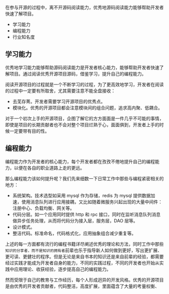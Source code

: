 在参与开源的过程中，离不开源码阅读能力，优秀地源码阅读能力能够帮助开发者快速了解项目。

- 学习能力
- 编程能力
- 行业知名度

## 学习能力

优秀地学习能力能够帮助源码阅读能力是开发者核心能力，能够帮助开发者快速了解项目。通过阅读优秀开源项目源码，借鉴学习，提升自己的编程能力。

阅读开源项目的过程就是一个不断学习的过程，为了更高效地学习，开发者在阅读的过程中一定要有所取舍，尤其需要注意不能全盘接收：

- 去芜存菁。开发者需要学习开源项目的优秀点。
- 模块化。优秀的开源项目都会注意模块间的组合问题，追求高内聚、低耦合。

对于一个初次上手的开源项目，企图了解它的方方面面是一件几乎不可能的事情，即使是项目的长期贡献者也不会对整个项目烂熟于心，面面俱到，开发者上手的时候一定要带有目的性。

## 编程能力

编程能力作为开发者的核心能力，每个开发者都在孜孜不倦地提升自己的编程能力，以便在各自的职业道路上走的更远。

那么编程能力该如何提升呢？我们先来细数一下日常工作中那些与编程紧密相关的地方：

- 系统架构。技术选型如采用 mysql 作为存储，redis 为 mysql 提供数据加速，使用消息队列进行应用接耦，又比如随着微服务兴起出现的大量中间件：注册中心、负载均衡、网关等。
- 代码分层。如一个应用同时提供 http 和 rpc 接口，同时在监听消息队列消息做异步任务处理，从而将代码分为接入层，服务层，DAO 层等。
- 设计模式。
- 整洁代码。标准命名，代码格式化，应用抽象组合减少重复等。

上述的每一方面都有流行的编程书籍详尽阐述优秀的理论和方法，同时工作中那些 `知识的分享者，而不是知识的拥有者`前辈也乐于指导新人如何做到更好，写出更扩展、更可读、更健壮的程序。但是无论是来自书本的知识还是来自前辈的经验，都需要经过实践才能成为开发者自身的能力，不同的实践过程，不同的开发者也开始从实践中应用理论、收获经验，逐步提高自己的编程能力。

然而受限于自己的教育与工作经历，每个人形成迥异的开发风格。优秀的开源项目是由优秀的开发者贡献者，代码整洁，高度扩展，里面蕴含了大量的考量权衡、
